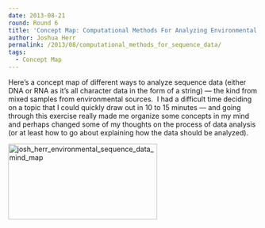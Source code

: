 ```yaml
---
date: 2013-08-21
round: Round 6
title: 'Concept Map: Computational Methods For Analyzing Environmental Sequence Data'
author: Joshua Herr
permalink: /2013/08/computational_methods_for_sequence_data/
tags:
  - Concept Map
---
```

Here&#8217;s a concept map of different ways to analyze sequence data (either DNA or RNA as it&#8217;s all character data in the form of a string) &#8212; the kind from mixed samples from environmental sources.  I had a difficult time deciding on a topic that I could quickly draw out in 10 to 15 minutes &#8212; and going through this exercise really made me organize some concepts in my mind and perhaps changed some of my thoughts on the process of data analysis (or at least how to go about explaining how the data should be analyzed).

[<img class="alignnone size-medium wp-image-4037" alt="josh_herr_environmental_sequence_data_mind_map" src="/software-carpentry-training-website/uploads/2013/08/josh_herr_environmental_sequence_data_mind_map2-300x153.jpg" width="300" height="153" />][1]

 [1]: /software-carpentry-training-website/uploads/2013/08/josh_herr_environmental_sequence_data_mind_map2.jpg
